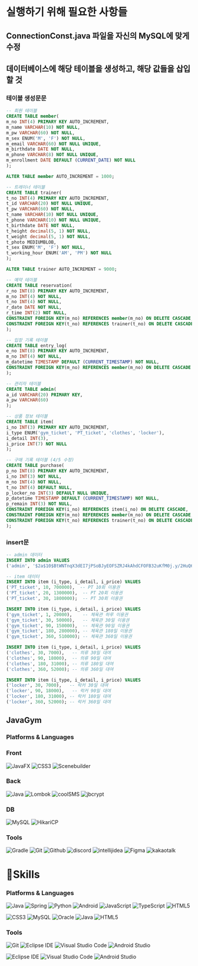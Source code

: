 # 실행하기 위해 필요한 사항들

## ConnectionConst.java 파일을 자신의 MySQL에 맞게 수정

## 데이터베이스에 해당 테이블을 생성하고, 해당 값들을 삽입할 것

### 테이블 생성문문
```sql
-- 회원 테이블
CREATE TABLE member(
m_no INT(4) PRIMARY KEY AUTO_INCREMENT,
m_name VARCHAR(10) NOT NULL,
m_pw VARCHAR(60) NOT NULL,
m_sex ENUM('M', 'F') NOT NULL,
m_email VARCHAR(60) NOT NULL UNIQUE,
m_birthdate DATE NOT NULL,
m_phone VARCHAR(8) NOT NULL UNIQUE,
m_enrollment DATE DEFAULT (CURRENT_DATE) NOT NULL
);

ALTER TABLE member AUTO_INCREMENT = 1000;

-- 트레이너 테이블
CREATE TABLE trainer(
t_no INT(4) PRIMARY KEY AUTO_INCREMENT,
t_id VARCHAR(20) NOT NULL UNIQUE,
t_pw VARCHAR(60) NOT NULL,
t_name VARCHAR(10) NOT NULL UNIQUE,
t_phone VARCHAR(10) NOT NULL UNIQUE,
t_birthdate DATE NOT NULL,
t_height decimal(5, 1) NOT NULL,
t_weight decimal(5, 1) NOT NULL,
t_photo MEDIUMBLOB,
t_sex ENUM('M', 'F') NOT NULL,
t_working_hour ENUM('AM', 'PM') NOT NULL
);

ALTER TABLE trainer AUTO_INCREMENT = 9000;

-- 예약 테이블
CREATE TABLE reservation(
r_no INT(8) PRIMARY KEY AUTO_INCREMENT,
m_no INT(4) NOT NULL,
t_no INT(4) NOT NULL,
r_date DATE NOT NULL,
r_time INT(2) NOT NULL,
CONSTRAINT FOREIGN KEY(m_no) REFERENCES member(m_no) ON DELETE CASCADE,
CONSTRAINT FOREIGN KEY(t_no) REFERENCES trainer(t_no) ON DELETE CASCADE
);

-- 입장 기록 테이블
CREATE TABLE entry_log(
e_no INT(8) PRIMARY KEY AUTO_INCREMENT,
m_no INT(4) NOT NULL,
m_datetime TIMESTAMP DEFAULT (CURRENT_TIMESTAMP) NOT NULL,
CONSTRAINT FOREIGN KEY(m_no) REFERENCES member(m_no) ON DELETE CASCADE
);

-- 관리자 테이블
CREATE TABLE admin(
a_id VARCHAR(20) PRIMARY KEY,
a_pw VARCHAR(60)
);

-- 상품 정보 테이블
CREATE TABLE item(
i_no INT(3) PRIMARY KEY AUTO_INCREMENT,
i_type ENUM('gym_ticket', 'PT_ticket', 'clothes', 'locker'),
i_detail INT(3),
i_price INT(7) NOT NULL
);

-- 구매 기록 테이블 (4/5 수정)
CREATE TABLE purchase(
p_no INT(8) PRIMARY KEY AUTO_INCREMENT,
i_no INT(3) NOT NULL,
m_no INT(4) NOT NULL,
t_no INT(4) DEFAULT NULL,
p_locker_no INT(3) DEFAULT NULL UNIQUE,
p_datetime TIMESTAMP DEFAULT (CURRENT_TIMESTAMP) NOT NULL,
p_remain INT(3) NOT NULL,
CONSTRAINT FOREIGN KEY(i_no) REFERENCES item(i_no) ON DELETE CASCADE,
CONSTRAINT FOREIGN KEY(m_no) REFERENCES member(m_no) ON DELETE CASCADE,
CONSTRAINT FOREIGN KEY(t_no) REFERENCES trainer(t_no) ON DELETE CASCADE
);
```

### insert문
```sql
-- admin 데이터
INSERT INTO admin VALUES
('admin', '$2a$10$BtWNTnqX3dEI7jPSoBJyEOFSZRJ4kAhdCFOFB32uKfM0j.y/2HuQ6');

-- item 데이터
INSERT INTO item (i_type, i_detail, i_price) VALUES
('PT_ticket', 10, 700000),  -- PT 10회 이용권
('PT_ticket', 20, 1300000),  -- PT 20회 이용권
('PT_ticket', 30, 1800000);  -- PT 30회 이용권

INSERT INTO item (i_type, i_detail, i_price) VALUES
('gym_ticket', 1, 20000),    -- 체육관 하루 이용권
('gym_ticket', 30, 50000),   -- 체육관 30일 이용권
('gym_ticket', 90, 150000),  -- 체육관 90일 이용권
('gym_ticket', 180, 280000), -- 체육관 180일 이용권
('gym_ticket', 360, 510000); -- 체육관 360일 이용권

INSERT INTO item (i_type, i_detail, i_price) VALUES
('clothes', 30, 7000),   -- 의류 30일 대여
('clothes', 90, 18000),  -- 의류 90일 대여
('clothes', 180, 31000), -- 의류 180일 대여
('clothes', 360, 52000); -- 의류 360일 대여

INSERT INTO item (i_type, i_detail, i_price) VALUES
('locker', 30, 7000),   -- 락커 30일 대여
('locker', 90, 18000),   -- 락커 90일 대여
('locker', 180, 31000), -- 락커 180일 대여
('locker', 360, 52000); -- 락커 360일 대여
```

## JavaGym
### Platforms & Languages

### Front
![JavaFX](https://img.shields.io/badge/JavaFX-FFA500.svg?&style=for-the-badge&logo=Java&logoColor=white)
![CSS3](https://img.shields.io/badge/CSS3-1572B6.svg?&style=for-the-badge&logo=CSS3&logoColor=white)
![Scenebuilder](https://img.shields.io/badge/SceneBuiler-F0AD4E.svg?&style=for-the-badge&logo=scenebuilder&logoColor=white)

### Back
![Java](https://img.shields.io/badge/Java-007396.svg?&style=for-the-badge&logo=Java&logoColor=white)
![Lombok](https://img.shields.io/badge/Lombok-DA2128.svg?&style=for-the-badge&logo=lombok&logoColor=white)
![coolSMS](https://img.shields.io/badge/coolSMS-34DA50.svg?&style=for-the-badge&logo=imessage&logoColor=white)
![jbcrypt](https://img.shields.io/badge/jbcrypt-FE5F50.svg?&style=for-the-badge&logo=letsencrypt&logoColor=white)


### DB
![MySQL](https://img.shields.io/badge/MySQL-4479A1.svg?&style=for-the-badge&logo=MySQL&logoColor=white)
![HikariCP](https://img.shields.io/badge/HikariCP-FFFFFF.svg?&style=for-the-badge&logo=Java&logoColor=black)

### Tools
![Gradle](https://img.shields.io/badge/Gradle-02303A.svg?&style=for-the-badge&logo=Gradle&logoColor=white)
![Git](https://img.shields.io/badge/Git-F05032.svg?&style=for-the-badge&logo=Git&logoColor=white)
![Github](https://img.shields.io/badge/GitHub-181717.svg?&style=for-the-badge&logo=GitHub&logoColor=white)
![discord](https://img.shields.io/badge/Discord-5865F2.svg?&style=for-the-badge&logo=discord&logoColor=white)
![intellijidea](https://img.shields.io/badge/IntelliJ%20IDEA-000000.svg?&style=for-the-badge&logo=intellijidea&logoColor=white)
![Figma](https://img.shields.io/badge/Figma-F24E1E.svg?&style=for-the-badge&logo=Figma&logoColor=white)
![kakaotalk](https://img.shields.io/badge/KakaoTalk-F7E600.svg?&style=for-the-badge&logo=kakaotalk&logoColor=black)







# 💪Skills
### Platforms & Languages
![Java](https://img.shields.io/badge/Java-007396.svg?&style=for-the-badge&logo=Java&logoColor=white)
![Spring](https://img.shields.io/badge/Spring-6DB33F.svg?&style=for-the-badge&logo=Spring&logoColor=white)
![Python](https://img.shields.io/badge/Python-3776AB.svg?&style=for-the-badge&logo=Python&logoColor=white)
![Android](https://img.shields.io/badge/Android-3DDC84.svg?&style=for-the-badge&logo=Android&logoColor=white)
![JavaScript](https://img.shields.io/badge/JavaScript-F7DF1E.svg?&style=for-the-badge&logo=JavaScript&logoColor=white)
![TypeScript](https://img.shields.io/badge/TypeScript-3178C6.svg?&style=for-the-badge&logo=TypeScript&logoColor=white)
![HTML5](https://img.shields.io/badge/HTML5-E34F26.svg?&style=for-the-badge&logo=HTML5&logoColor=white)

![CSS3](https://img.shields.io/badge/CSS3-1572B6.svg?&style=for-the-badge&logo=CSS3&logoColor=white)
![MySQL](https://img.shields.io/badge/MySQL-4479A1.svg?&style=for-the-badge&logo=MySQL&logoColor=white)
![Oracle](https://img.shields.io/badge/Oracle-F80000.svg?&style=for-the-badge&logo=Oracle&logoColor=white)
![Java](https://img.shields.io/badge/Java-007396.svg?&style=for-the-badge&logo=Java&logoColor=white)
![HTML5](https://img.shields.io/badge/HTML5-E34F26.svg?&style=for-the-badge&logo=Java&logoColor=white)


### Tools

![Git](https://img.shields.io/badge/Git-F05032.svg?&style=for-the-badge&logo=Git&logoColor=white)
![Eclipse IDE](https://img.shields.io/badge/Eclipse%20IDE-2C2255.svg?&style=for-the-badge&logo=Eclipse%20IDE&logoColor=white)
![Visual Studio Code](https://img.shields.io/badge/Visual%20Studio%20Code-007ACC.svg?&style=for-the-badge&logo=Visual%20Studio%20Code&logoColor=white)
![Android Studio](https://img.shields.io/badge/Android%20Studio-3DDC84.svg?&style=for-the-badge&logo=Android%20Studio&logoColor=white)


![Eclipse IDE](https://img.shields.io/badge/Eclipse%20IDE-2C2255.svg?&style=for-the-badge&logo=Eclipse%20IDE&logoColor=white)
![Visual Studio Code](https://img.shields.io/badge/Visual%20Studio%20Code-007ACC.svg?&style=for-the-badge&logo=Visual%20Studio%20Code&logoColor=white)
![Android Studio](https://img.shields.io/badge/Android%20Studio-3DDC84.svg?&style=for-the-badge&logo=Android%20Studio&logoColor=white)

